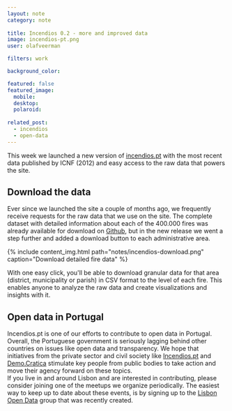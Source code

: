```yaml
---
layout: note
category: note
  
title: Incendios 0.2 - more and improved data
image: incendios-pt.png
user: olafveerman

filters: work

background_color:

featured: false
featured_image: 
  mobile: 
  desktop: 
  polaroid:
  
related_post:
  - incendios
  - open-data
---
```


<p class="lead">This week we launched a new version of <a href="http://incendios.pt" target="_blank" title="Visit Incêndios website">incendios.pt</a> with the most recent data published by ICNF (2012) and easy access to the raw data that powers the site.</p>

## Download the data
Ever since we launched the site a couple of months ago, we frequently receive requests for the raw data that we use on the site. The complete dataset with detailed information about each of the 400.000 fires was already available for download on [Github](https://github.com/flipside-org/incendios-dataset), but in the new release we went a step further and added a download button to each administrative area.

{% include content_img.html path="notes/incendios-download.png" caption="Download detailed fire data" %}

With one easy click, you'll be able to download granular data for that area (district, municipality or parish) in CSV format to the level of each fire. This enables anyone to analyze the raw data and create visualizations and insights with it.

## Open data in Portugal
Incendios.pt is one of our efforts to contribute to open data in Portugal. Overall, the Portuguese government is seriously lagging behind other countries on issues like open data and transparency. We hope that initiatives from the private sector and civil society like [Incendios.pt](http://incendios.pt) and [Demo.Cratica](http://demo.cratica.org/) stimulate key people from public bodies to take action and move their agency forward on these topics.  
If you live in and around Lisbon and are interested in contributing, please consider joining one of the meetups we organize periodically. The easiest way to keep up to date about these events, is by signing up to the [Lisbon Open Data](https://groups.google.com/forum/#!forum/lisbon-open-data) group that was recently created.